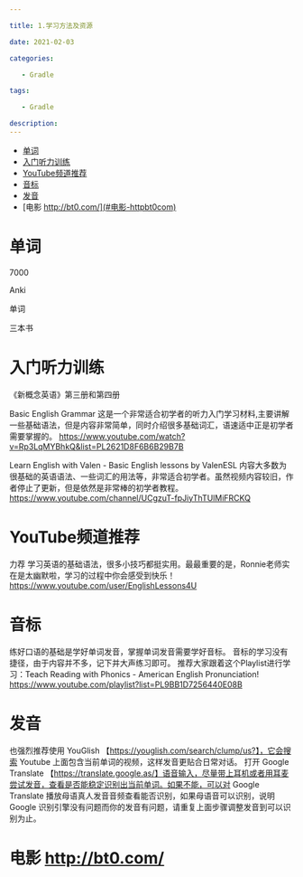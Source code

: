 ```yaml
---

title: 1.学习方法及资源

date: 2021-02-03

categories: 

   - Gradle

tags: 

   - Gradle 

description: ​
---
```


<!-- TOC -->

- [单词](#单词)
- [入门听力训练](#入门听力训练)
- [YouTube频道推荐](#youtube频道推荐)
- [音标](#音标)
- [发音](#发音)
- [电影 http://bt0.com/](#电影-httpbt0com)

<!-- /TOC -->


# 单词

7000 

Anki 

单词 

三本书



# 入门听力训练

《新概念英语》第三册和第四册

Basic English Grammar 这是一个非常适合初学者的听力入门学习材料,主要讲解一些基础语法，但是内容非常简单，同时介绍很多基础词汇，语速适中正是初学者需要掌握的。
https://www.youtube.com/watch?v=Rp3LqMYBhkQ&list=PL2621D8F6B6B29B7B

Learn English with Valen - Basic English lessons by ValenESL 内容大多数为很基础的英语语法、一些词汇的用法等，非常适合初学者。虽然视频内容较旧，作者停止了更新，但是依然是非常棒的初学者教程。
https://www.youtube.com/channel/UCgzuT-fpJiyThTUlMiFRCKQ


# YouTube频道推荐

力荐 学习英语的基础语法，很多小技巧都挺实用。最最重要的是，Ronnie老师实在是太幽默啦，学习的过程中你会感受到快乐！
https://www.youtube.com/user/EnglishLessons4U



# 音标

练好口语的基础是学好单词发音，掌握单词发音需要学好音标。 音标的学习没有捷径，由于内容并不多，记下并大声练习即可。 推荐大家跟着这个Playlist进行学习：Teach Reading with Phonics - American English Pronunciation!   https://www.youtube.com/playlist?list=PL9BB1D7256440E08B


# 发音

也强烈推荐使用 YouGlish 【https://youglish.com/search/clump/us?】，它会搜索 Youtube 上面包含当前单词的视频，这样发音更贴合日常对话。
打开 Google Translate 【https://translate.google.as/】语音输入，尽量带上耳机或者用耳麦尝试发音，查看是否能稳定识别出当前单词。如果不能，可以对 Google Translate 播放母语真人发音音频查看能否识别，如果母语音可以识别，说明 Google 识别引擎没有问题而你的发音有问题，请重复上面步骤调整发音到可以识别为止。


# 电影 http://bt0.com/